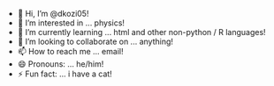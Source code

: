 - 👋 Hi, I’m @dkozi05!
- 👀 I’m interested in ... physics!
- 🌱 I’m currently learning ... html and other non-python / R languages!
- 💞️ I’m looking to collaborate on ... anything!
- 📫 How to reach me ... email!
- 😄 Pronouns: ... he/him!
- ⚡ Fun fact: ... i have a cat!

<!---
dkozi05/dkozi05 is a ✨ special ✨ repository because its `README.md` (this file) appears on your GitHub profile.
You can click the Preview link to take a look at your changes.
--->
